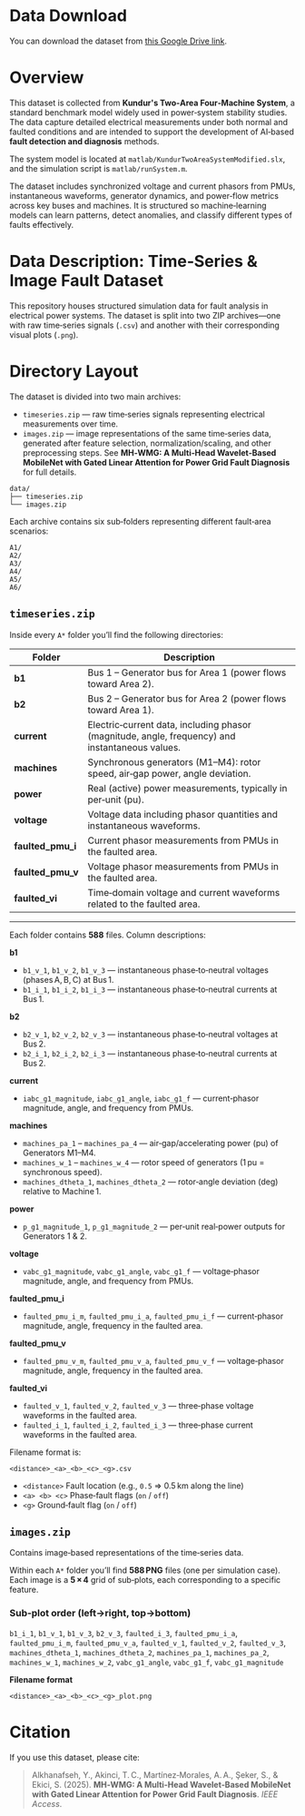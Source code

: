 
# Data Download
You can download the dataset from [this Google Drive link](https://drive.google.com/drive/folders/1IvEBmZSj1aY6u3tOzBqkgo8PdQ4ihABN?usp=drive_link).

# Overview

This dataset is collected from **Kundur's Two‑Area Four‑Machine System**, a standard benchmark model widely used in power‑system stability studies. The data capture detailed electrical measurements under both normal and faulted conditions and are intended to support the development of AI‑based **fault detection and diagnosis** methods.

The system model is located at `matlab/KundurTwoAreaSystemModified.slx`, and the simulation script is `matlab/runSystem.m`.

The dataset includes synchronized voltage and current phasors from PMUs, instantaneous waveforms, generator dynamics, and power‑flow metrics across key buses and machines. It is structured so machine‑learning models can learn patterns, detect anomalies, and classify different types of faults effectively.

# Data Description: Time‑Series & Image Fault Dataset
This repository houses structured simulation data for fault analysis in electrical power systems. The dataset is split into two ZIP archives—one with raw time‑series signals (`.csv`) and another with their corresponding visual plots (`.png`).

# Directory Layout
The dataset is divided into two main archives:

- `timeseries.zip` — raw time‑series signals representing electrical measurements over time.
- `images.zip` — image representations of the same time‑series data, generated after feature selection, normalization/scaling, and other preprocessing steps. See **MH‑WMG: A Multi‑Head Wavelet‑Based MobileNet with Gated Linear Attention for Power Grid Fault Diagnosis** for full details.

```text
data/
├── timeseries.zip
└── images.zip
```

Each archive contains six sub‑folders representing different fault‑area scenarios:

```text
A1/
A2/
A3/
A4/
A5/
A6/
```

## `timeseries.zip`
Inside every `A*` folder you’ll find the following directories:

| Folder | Description |
|--------|-------------|
| **b1** | Bus 1 – Generator bus for Area 1 (power flows toward Area 2). |
| **b2** | Bus 2 – Generator bus for Area 2 (power flows toward Area 1). |
| **current** | Electric‑current data, including phasor (magnitude, angle, frequency) and instantaneous values. |
| **machines** | Synchronous generators (M1–M4): rotor speed, air‑gap power, angle deviation. |
| **power** | Real (active) power measurements, typically in per‑unit (pu). |
| **voltage** | Voltage data including phasor quantities and instantaneous waveforms. |
| **faulted_pmu_i** | Current phasor measurements from PMUs in the faulted area. |
| **faulted_pmu_v** | Voltage phasor measurements from PMUs in the faulted area. |
| **faulted_vi** | Time‑domain voltage and current waveforms related to the faulted area. |

---

Each folder contains **588** files. Column descriptions:

**b1**

- `b1_v_1`, `b1_v_2`, `b1_v_3` — instantaneous phase‑to‑neutral voltages (phases A, B, C) at Bus 1.  
- `b1_i_1`, `b1_i_2`, `b1_i_3` — instantaneous phase‑to‑neutral currents at Bus 1.

**b2**

- `b2_v_1`, `b2_v_2`, `b2_v_3` — instantaneous phase‑to‑neutral voltages at Bus 2.  
- `b2_i_1`, `b2_i_2`, `b2_i_3` — instantaneous phase‑to‑neutral currents at Bus 2.

**current**

- `iabc_g1_magnitude`, `iabc_g1_angle`, `iabc_g1_f` — current‑phasor magnitude, angle, and frequency from PMUs.

**machines**

- `machines_pa_1` – `machines_pa_4` — air‑gap/accelerating power (pu) of Generators M1–M4.  
- `machines_w_1` – `machines_w_4` — rotor speed of generators (1 pu = synchronous speed).  
- `machines_dtheta_1`, `machines_dtheta_2` — rotor‑angle deviation (deg) relative to Machine 1.

**power**

- `p_g1_magnitude_1`, `p_g1_magnitude_2` — per‑unit real‑power outputs for Generators 1 & 2.

**voltage**

- `vabc_g1_magnitude`, `vabc_g1_angle`, `vabc_g1_f` — voltage‑phasor magnitude, angle, and frequency from PMUs.

**faulted_pmu_i**

- `faulted_pmu_i_m`, `faulted_pmu_i_a`, `faulted_pmu_i_f` — current‑phasor magnitude, angle, frequency in the faulted area.

**faulted_pmu_v**

- `faulted_pmu_v_m`, `faulted_pmu_v_a`, `faulted_pmu_v_f` — voltage‑phasor magnitude, angle, frequency in the faulted area.

**faulted_vi**

- `faulted_v_1`, `faulted_v_2`, `faulted_v_3` — three‑phase voltage waveforms in the faulted area.  
- `faulted_i_1`, `faulted_i_2`, `faulted_i_3` — three‑phase current waveforms in the faulted area.


Filename format is:

```
<distance>_<a>_<b>_<c>_<g>.csv
```

- `<distance>`  Fault location (e.g., `0.5` ⇒ 0.5 km along the line)  
- `<a> <b> <c>` Phase‑fault flags (`on` / `off`)  
- `<g>`         Ground‑fault flag (`on` / `off`)

## `images.zip`
Contains image‑based representations of the time‑series data.

Within each `A*` folder you’ll find **588 PNG** files (one per simulation case). Each image is a **5 × 4** grid of sub‑plots, each corresponding to a specific feature.

### Sub‑plot order (left→right, top→bottom)
`b1_i_1`, `b1_v_1`, `b1_v_3`, `b2_v_3`,
`faulted_i_3`, `faulted_pmu_i_a`, `faulted_pmu_i_m`, `faulted_pmu_v_a`,
`faulted_v_1`, `faulted_v_2`, `faulted_v_3`, `machines_dtheta_1`,
`machines_dtheta_2`, `machines_pa_1`, `machines_pa_2`, `machines_w_1`, 
`machines_w_2`, `vabc_g1_angle`, `vabc_g1_f`, `vabc_g1_magnitude`

**Filename format**

```
<distance>_<a>_<b>_<c>_<g>_plot.png
```

# Citation
If you use this dataset, please cite:

> Alkhanafseh, Y., Akinci, T. C., Martínez‑Morales, A. A., Şeker, S., & Ekici, S. (2025). **MH‑WMG: A Multi‑Head Wavelet‑Based MobileNet with Gated Linear Attention for Power Grid Fault Diagnosis**. *IEEE Access*.